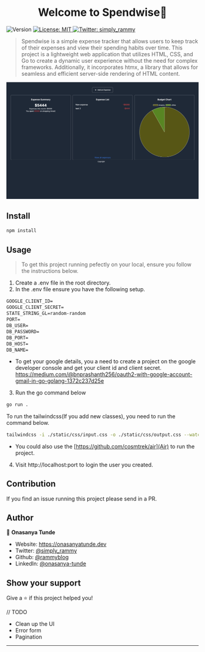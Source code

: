 <h1 align="center">Welcome to Spendwise👋</h1>
<p>
  <img alt="Version" src="https://img.shields.io/badge/version-1.0.0-blue.svg?cacheSeconds=2592000" />
  <a href="#" target="_blank">
    <img alt="License: MIT" src="https://img.shields.io/badge/License-MIT-yellow.svg" />
  </a>
  <a href="https://twitter.com/simply_rammy" target="_blank">
    <img alt="Twitter: simply_rammy" src="https://img.shields.io/twitter/follow/simply_rammy.svg?style=social" />
  </a>
</p>

> Spendwise is a simple expense tracker that allows users to keep track of their expenses and view their spending habits over time.
> This project is a lightweight web application that utilizes HTML, CSS, and Go to create a dynamic user experience without the need for complex frameworks. Additionally, it incorporates htmx, a library that allows for seamless and efficient server-side rendering of HTML content.

![Spendwise](./spendwise.png)

## Install

```sh
npm install
```

## Usage

> To get this project running pefectly on your local, ensure you follow the instructions below.

1. Create a .env file in the root directory.
2. In the .env file ensure you have the following setup.

```
GOOGLE_CLIENT_ID=
GOOGLE_CLIENT_SECRET=
STATE_STRING_GL=random-random
PORT=
DB_USER=
DB_PASSWORD=
DB_PORT=
DB_HOST=
DB_NAME=
```

- To get your google details, you a need to create a project on the google developer console and get your client id and client secret. https://medium.com/@bnprashanth256/oauth2-with-google-account-gmail-in-go-golang-1372c237d25e

3. Run the go command below

```sh
go run .
```

To run the tailwindcss(If you add new classes), you need to run the command below.

```sh
tailwindcss -i ./static/css/input.css -o ./static/css/output.css --watch
```

- You could also use the [https://github.com/cosmtrek/air](Air) to run the project.

4. Visit http://localhost:port to login the user you created.

## Contribution

If you find an issue running this project please send in a PR.

## Author

👤 **Onasanya Tunde**

- Website: https://onasanyatunde.dev
- Twitter: [@simply_rammy](https://twitter.com/simply_rammy)
- Github: [@rammyblog](https://github.com/rammyblog)
- LinkedIn: [@onasanya-tunde](https://linkedin.com/in/onasanya-tunde)

## Show your support

Give a ⭐️ if this project helped you!

// TODO

- Clean up the UI
- Error form
- Pagination

---
